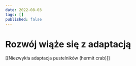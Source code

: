 ```yaml
---
date: 2022-08-03
tags: []
published: false
---
```

# Rozwój wiąże się z adaptacją

[[Niezwykła adaptacja pustelników (hermit crab)]]